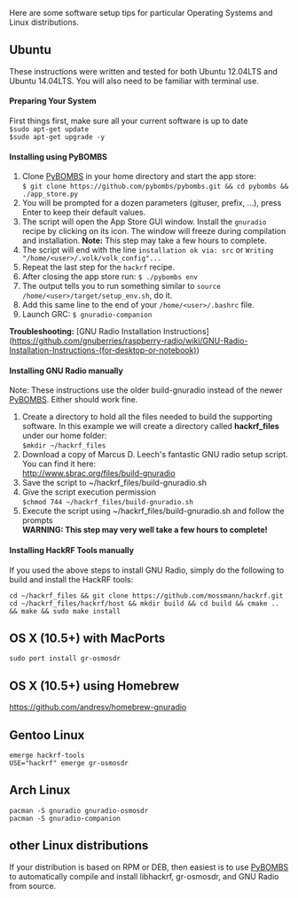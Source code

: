 Here are some software setup tips for particular Operating Systems and Linux distributions.

## Ubuntu

These instructions were written and tested for both Ubuntu 12.04LTS and Ubuntu 14.04LTS.  You will also need to be familiar with terminal use.

#### Preparing Your System

First things first, make sure all your current software is up to date<br>
`$sudo apt-get update`<br>
`$sudo apt-get upgrade -y`

#### Installing using PyBOMBS

1. Clone [PyBOMBS](http://gnuradio.org/pybombs) in your home directory and start the app store:<br>
     ```$ git clone https://github.com/pybombs/pybombs.git && cd pybombs && ./app_store.py```
2. You will be prompted for a dozen parameters (gituser, prefix, ...), press Enter to keep their default values.
3. The script will open the App Store GUI window. Install the `gnuradio` recipe by clicking on its icon. The window will freeze during compilation and installation. **Note:** This step may take a few hours to complete.
4. The script will end with the line `installation ok via: src` or `Writing "/home/<user>/.volk/volk_config"...`
5. Repeat the last step for the `hackrf` recipe.
6. After closing the app store run: ```$ ./pybombs env```<br>
7. The output tells you to run something similar to `source /home/<user>/target/setup_env.sh`, do it.
8. Add this same line to the end of your `/home/<user>/.bashrc` file.
9. Launch GRC: ```$ gnuradio-companion```

**Troubleshooting:** [GNU Radio Installation Instructions] (https://github.com/gnuberries/raspberry-radio/wiki/GNU-Radio-Installation-Instructions-(for-desktop-or-notebook))

#### Installing GNU Radio manually

Note: These instructions use the older build-gnuradio instead of the newer [PyBOMBS](http://gnuradio.org/pybombs). Either should work fine.

1. Create a directory to hold all the files needed to build the supporting software. In this example we will create a directory called **hackrf_files** under our home folder:<br>
`$mkdir ~/hackrf_files`
2. Download a copy of Marcus D. Leech's fantastic GNU radio setup script.  You can find it here:<br> http://www.sbrac.org/files/build-gnuradio
3. Save the script to ~/hackrf_files/build-gnuradio.sh
4. Give the script execution permission<br>
`$chmod 744 ~/hackrf_files/build-gnuradio.sh`
5. Execute the script using ~/hackrf_files/build-gnuradio.sh and follow the prompts<br>**WARNING: This step may very well take a few hours to complete!**

#### Installing HackRF Tools manually

If you used the above steps to install GNU Radio, simply do the following to build and install the HackRF tools:
```
cd ~/hackrf_files && git clone https://github.com/mossmann/hackrf.git
cd ~/hackrf_files/hackrf/host && mkdir build && cd build && cmake .. && make && sudo make install
```
## OS X (10.5+) with MacPorts

```
sudo port install gr-osmosdr
```
## OS X (10.5+) using Homebrew
https://github.com/andresv/homebrew-gnuradio

## Gentoo Linux

```
emerge hackrf-tools
USE="hackrf" emerge gr-osmosdr
```

## Arch Linux

```
pacman -S gnuradio gnuradio-osmosdr
pacman -S gnuradio-companion
```

## other Linux distributions

If your distribution is based on RPM or DEB, then easiest is to use [PyBOMBS](http://gnuradio.org/pybombs) to automatically compile and install libhackrf, gr-osmosdr, and GNU Radio from source.